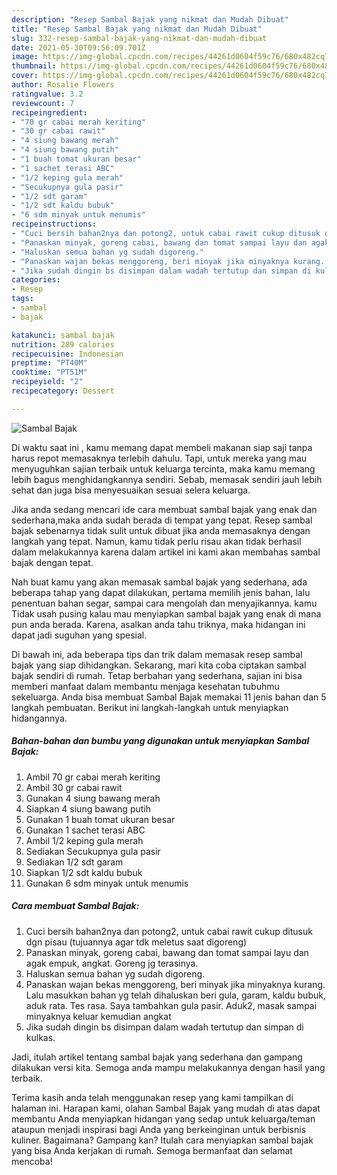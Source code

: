 ```yaml
---
description: "Resep Sambal Bajak yang nikmat dan Mudah Dibuat"
title: "Resep Sambal Bajak yang nikmat dan Mudah Dibuat"
slug: 332-resep-sambal-bajak-yang-nikmat-dan-mudah-dibuat
date: 2021-05-30T09:56:09.701Z
image: https://img-global.cpcdn.com/recipes/44261d0604f59c76/680x482cq70/sambal-bajak-foto-resep-utama.jpg
thumbnail: https://img-global.cpcdn.com/recipes/44261d0604f59c76/680x482cq70/sambal-bajak-foto-resep-utama.jpg
cover: https://img-global.cpcdn.com/recipes/44261d0604f59c76/680x482cq70/sambal-bajak-foto-resep-utama.jpg
author: Rosalie Flowers
ratingvalue: 3.2
reviewcount: 7
recipeingredient:
- "70 gr cabai merah keriting"
- "30 gr cabai rawit"
- "4 siung bawang merah"
- "4 siung bawang putih"
- "1 buah tomat ukuran besar"
- "1 sachet terasi ABC"
- "1/2 keping gula merah"
- "Secukupnya gula pasir"
- "1/2 sdt garam"
- "1/2 sdt kaldu bubuk"
- "6 sdm minyak untuk menumis"
recipeinstructions:
- "Cuci bersih bahan2nya dan potong2, untuk cabai rawit cukup ditusuk dgn pisau (tujuannya agar tdk meletus saat digoreng)"
- "Panaskan minyak, goreng cabai, bawang dan tomat sampai layu dan agak empuk, angkat. Goreng jg terasinya."
- "Haluskan semua bahan yg sudah digoreng."
- "Panaskan wajan bekas menggoreng, beri minyak jika minyaknya kurang. Lalu masukkan bahan yg telah dihaluskan beri gula, garam, kaldu bubuk, aduk rata. Tes rasa. Saya tambahkan gula pasir. Aduk2, masak sampai minyaknya keluar kemudian angkat"
- "Jika sudah dingin bs disimpan dalam wadah tertutup dan simpan di kulkas."
categories:
- Resep
tags:
- sambal
- bajak

katakunci: sambal bajak 
nutrition: 289 calories
recipecuisine: Indonesian
preptime: "PT40M"
cooktime: "PT51M"
recipeyield: "2"
recipecategory: Dessert

---
```



![Sambal Bajak](https://img-global.cpcdn.com/recipes/44261d0604f59c76/680x482cq70/sambal-bajak-foto-resep-utama.jpg)

Di waktu  saat ini , kamu memang dapat membeli makanan siap saji tanpa harus repot memasaknya terlebih dahulu. Tapi, untuk mereka yang mau menyuguhkan sajian terbaik untuk keluarga tercinta, maka kamu memang lebih bagus menghidangkannya sendiri. Sebab, memasak sendiri jauh lebih sehat dan juga bisa menyesuaikan sesuai selera keluarga.

Jika anda sedang mencari ide cara membuat sambal bajak yang enak dan sederhana,maka anda sudah berada di tempat yang tepat. Resep sambal bajak  sebenarnya tidak sulit untuk dibuat jika anda memasaknya dengan langkah yang tepat. Namun, kamu tidak perlu risau akan tidak berhasil dalam melakukannya 
karena dalam artikel ini kami akan membahas sambal bajak dengan tepat.  



Nah buat kamu yang akan memasak sambal bajak yang sederhana, ada beberapa tahap yang dapat dilakukan, pertama memilih jenis bahan, lalu penentuan bahan segar, sampai cara mengolah dan menyajikannya. kamu Tidak usah pusing kalau mau menyiapkan sambal bajak yang enak di mana pun anda berada. Karena, asalkan anda  tahu triknya, maka hidangan ini dapat jadi suguhan yang spesial.

Di bawah ini, ada beberapa tips dan trik dalam memasak resep sambal bajak yang siap dihidangkan. Sekarang, mari kita coba ciptakan sambal bajak sendiri di rumah. Tetap berbahan yang sederhana, sajian ini bisa memberi manfaat dalam membantu menjaga kesehatan tubuhmu sekeluarga. Anda bisa membuat Sambal Bajak memakai 11 jenis bahan dan 5 langkah pembuatan. Berikut ini langkah-langkah untuk menyiapkan hidangannya.

<!--inarticleads1-->

##### Bahan-bahan dan bumbu yang digunakan untuk menyiapkan Sambal Bajak:

1. Ambil 70 gr cabai merah keriting
1. Ambil 30 gr cabai rawit
1. Gunakan 4 siung bawang merah
1. Siapkan 4 siung bawang putih
1. Gunakan 1 buah tomat ukuran besar
1. Gunakan 1 sachet terasi ABC
1. Ambil 1/2 keping gula merah
1. Sediakan Secukupnya gula pasir
1. Sediakan 1/2 sdt garam
1. Siapkan 1/2 sdt kaldu bubuk
1. Gunakan 6 sdm minyak untuk menumis




<!--inarticleads2-->

##### Cara membuat Sambal Bajak:

1. Cuci bersih bahan2nya dan potong2, untuk cabai rawit cukup ditusuk dgn pisau (tujuannya agar tdk meletus saat digoreng)
1. Panaskan minyak, goreng cabai, bawang dan tomat sampai layu dan agak empuk, angkat. Goreng jg terasinya.
1. Haluskan semua bahan yg sudah digoreng.
1. Panaskan wajan bekas menggoreng, beri minyak jika minyaknya kurang. Lalu masukkan bahan yg telah dihaluskan beri gula, garam, kaldu bubuk, aduk rata. Tes rasa. Saya tambahkan gula pasir. Aduk2, masak sampai minyaknya keluar kemudian angkat
1. Jika sudah dingin bs disimpan dalam wadah tertutup dan simpan di kulkas.




Jadi, itulah artikel tentang  sambal bajak  yang sederhana dan gampang dilakukan versi kita. Semoga anda mampu melakukannya dengan hasil yang terbaik. 

Terima kasih anda telah menggunakan resep yang kami tampilkan di halaman ini. Harapan kami, olahan  Sambal Bajak yang mudah di atas dapat membantu Anda menyiapkan hidangan yang sedap untuk keluarga/teman ataupun menjadi inspirasi bagi Anda yang berkeinginan untuk berbisnis kuliner. Bagaimana? Gampang kan? Itulah cara menyiapkan sambal bajak yang bisa Anda kerjakan di rumah. Semoga bermanfaat dan selamat mencoba!

